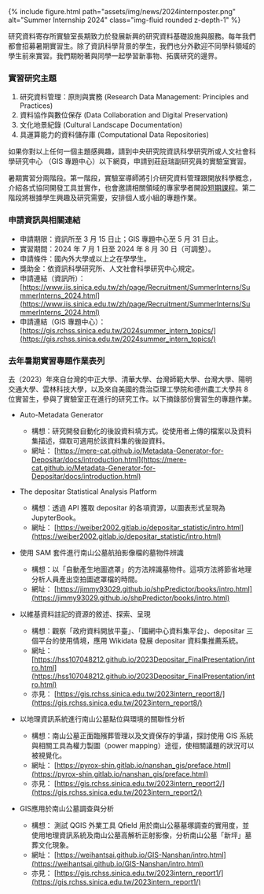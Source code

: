 <div class="row">
    <div class="col-sm mt-3 mt-md-0">
        {% include figure.html path="assets/img/news/2024internposter.png" alt="Summer Internship 2024" class="img-fluid rounded z-depth-1" %}
    </div>
</div>

研究資料寄存所實驗室長期致力於發展新興的研究資料基礎設施與服務。每年我們都會招募暑期實習生。除了資訊科學背景的學生，我們也分外歡迎不同學科領域的學生前來實習。我們期盼著與同學一起學習新事物、拓廣研究的邊界。

### 實習研究主題

1. 研究資料管理：原則與實務 (Research Data Management: Principles and Practices)
2. 資料協作與數位保存 (Data Collaboration and Digital Preservation)  
3. 文化地景紀錄 (Cultural Landscape Documentation)
4. 具運算能力的資料儲存庫 (Computational Data Repositories)


如果你對以上任何一個主題感興趣，請到中央研究院資訊科學研究所或人文社會科學研究中心 （GIS 專題中心）以下網頁，申請到莊庭瑞副研究員的實驗室實習。

暑期實習分兩階段。第一階段，實驗室導師將引介研究資料管理跟開放科學概念，介紹各式協同開發工具並實作，也會邀請相關領域的專家學者開設[短期課程](https://lab.depositar.io/zh-tw/news/230711_1/)。第二階段將根據學生興趣及研究需要，安排個人或小組的專題作業。

### 申請資訊與相關連結

* 申請期限：資訊所至 3 月 15 日止；GIS 專題中心至 5 月 31 日止。
* 實習期間：2024 年 7 月 1 日至 2024 年 8 月 30 日（可調整）。
* 申請條件：國內外大學或以上之在學學生。
* 獎助金：依資訊科學研究所、人文社會科學研究中心規定。
* 申請連結（資訊所）：
[https://www.iis.sinica.edu.tw/zh/page/Recruitment/SummerInterns/SummerInterns_2024.html](https://www.iis.sinica.edu.tw/zh/page/Recruitment/SummerInterns/SummerInterns_2024.html)
* 申請連結（GIS 專題中心）：
[https://gis.rchss.sinica.edu.tw/2024summer_intern_topics/](https://gis.rchss.sinica.edu.tw/2024summer_intern_topics/)



### 去年暑期實習專題作業表列

去（2023）年來自台灣的中正大學、清華大學、台灣師範大學、台灣大學、陽明交通大學、雲林科技大學，以及來自美國的喬治亞理工學院和德州農工大學共 8 位實習生，參與了實驗室正在進行的研究工作。以下摘錄部份實習生的專題作業。


+ Auto-Metadata Generator
    + 構想：研究開發自動化的後設資料填方式。從使用者上傳的檔案以及資料集描述，擷取可適用於該資料集的後設資料。
    + 網址： [https://mere-cat.github.io/Metadata-Generator-for-Depositar/docs/introduction.html](https://mere-cat.github.io/Metadata-Generator-for-Depositar/docs/introduction.html)

+ The depositar Statistical Analysis Platform
    + 構想：透過 API 獲取 depositar 的各項資源，以圖表形式呈現為 JupyterBook。
    + 網址： [https://weiber2002.gitlab.io/depositar_statistic/intro.html](https://weiber2002.gitlab.io/depositar_statistic/intro.html)

+ 使用 SAM 套件進行南山公墓航拍影像檔的墓物件辨識
    + 構想：以「自動產生地圖遮罩」的方法辨識墓物件。這項方法將節省地理分析人員產出空拍圖遮罩檔的時間。
    + 網址： [https://jimmy93029.github.io/shpPredictor/books/intro.html](https://jimmy93029.github.io/shpPredictor/books/intro.html)


+ 以維基資料註記的資源的敘述、探索、呈現
    + 構想：觀察「政府資料開放平臺」、「國網中心資料集平台」、depositar 三個平台的使用情境，應用 Wikidata 發展 depositar 資料集推薦系統。
    + 網址： [https://hss107048212.github.io/2023Depositar_FinalPresentation/intro.html](https://hss107048212.github.io/2023Depositar_FinalPresentation/intro.html)
    + 亦見： [https://gis.rchss.sinica.edu.tw/2023intern_report8/](https://gis.rchss.sinica.edu.tw/2023intern_report8/)

+ 以地理資訊系統進行南山公墓點位與環境的關聯性分析
    + 構想：南山公墓正面臨殯葬管理以及文資保存的爭議，探討使用 GIS 系統與相關工具為權力製圖（power mapping）途徑，使相關議題的狀況可以被視覺化。
    + 網址： [https://pyrox-shin.gitlab.io/nanshan_gis/preface.html](https://pyrox-shin.gitlab.io/nanshan_gis/preface.html)
    + 亦見： [https://gis.rchss.sinica.edu.tw/2023intern_report2/](https://gis.rchss.sinica.edu.tw/2023intern_report2/)


+ GIS應用於南山公墓調查與分析
    + 構想： 測試 QGIS 外業工具 Qfield 用於南山公墓墓塚調查的實用度，並使用地理資訊系統及南山公墓高解析正射影像，分析南山公墓「新坪」墓葬文化現象。
    + 網址： [https://weihantsai.github.io/GIS-Nanshan/intro.html](https://weihantsai.github.io/GIS-Nanshan/intro.html)
    + 亦見： [https://gis.rchss.sinica.edu.tw/2023intern_report1/](https://gis.rchss.sinica.edu.tw/2023intern_report1/)

